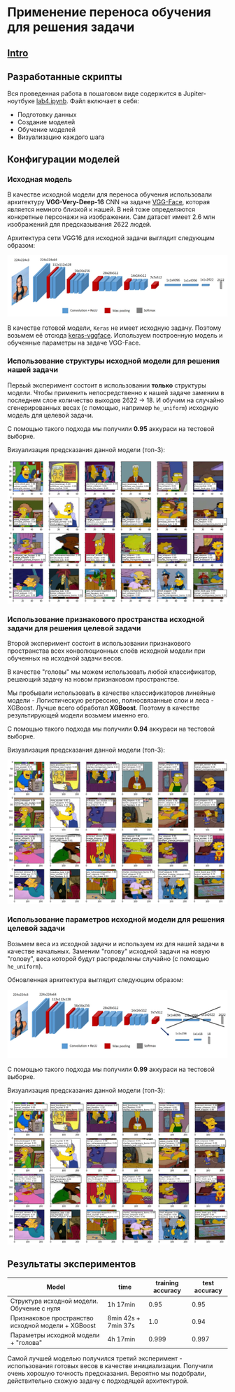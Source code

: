 # Применение переноса обучения для решения задачи

## [Intro](../README.md)

## Разработанные скрипты

Вся проведенная работа в пошаговом виде содержится в Jupiter-ноутбуке [lab4.ipynb](./lab4.ipynb).
Файл включает в себя:
* Подготовку данных
* Создание моделей
* Обучение моделей
* Визуализацию каждого шага

## Конфигурации моделей

### Исходная модель

В качестве исходной модели для переноса обучения использовали архитектуру **VGG-Very-Deep-16** CNN на задаче [VGG-Face](https://www.robots.ox.ac.uk/~vgg/data/vgg_face/), которая является немного близкой к нашей. В ней тоже определяются конкретные персонажи на изображении. Сам датасет имеет 2.6 млн изображений для предсказывания 2622 людей.

Архитектура сети VGG16 для исходной задачи выглядит следующим образом:

![source model](./images/vgg-face-architecture.jpg)

В качестве готовой модели, `Keras` не имеет исходную задачу. Поэтому возьмем её отсюда [keras-vggface](https://github.com/Tony607/keras_vggface). Используем построенную модель и обученные параметры на задаче VGG-Face.

### Использование структуры исходной модели для решения нашей задачи

Первый эксперимент состоит в использовании **только** структуры модели. Чтобы применить непосредственно к нашей задаче заменим в последнем слое количество выходов 2622 -> 18. И обучим на случайно сгенерированных весах (с помощью, например `he_uniform`) исходную модель для целевой задачи.

С помощью такого подхода мы получили **0.95** аккураси на тестовой выборке.

Визуализация предсказания данной модели (топ-3):

![xgboost](./images/vgg+init.png)

### Использование признакового пространства исходной задачи для решения целевой задачи

Второй эксперимент состоит в использовании признакового пространства всех конволюционных слоёв исходной модели при обученных на исходной задачи весов.

В качестве "головы" мы можем использовать любой классификатор, решающий задачу на новом признаковом пространстве.

Мы пробывали использовать в качестве классификаторов линейные модели - Логистическую регрессию, полносвязанные слои и леса - XGBoost. Лучше всего обработал **XGBoost**. Поэтому в качестве результирующей модели возьмем именно его.

С помощью такого подхода мы получили **0.94** аккураси на тестовой выборке.

Визуализация предсказания данной модели (топ-3):

![xgboost](./images/vgg+xgboost.png)

### Использование параметров исходной модели для решения целевой задачи

Возьмем веса из исходной задачи и используем их для нашей задачи в качестве начальных. Заменим "голову" исходной задачи на новую "голову", веса которой будут распределены случайно (с помощью `he_uniform`).

Обновленная архитектура выглядит следующим образом:

![head](./images/vgg-arh-2.PNG)

С помощью такого подхода мы получили **0.99** аккураси на тестовой выборке.

Визуализация предсказания данной модели (топ-3):

![head](./images/vgg+head.png)

## Результаты экспериментов

| Model  | time | training accuracy |  test accuracy |
|--------|------|-------------------|----------------|
|Структура исходной модели. Обучение с нуля         | 1h 17min             | 0.95     | 0.95       |
|Признаковое пространство исходной модели + XGBoost | 8min 42s + 7min 37s  | 1.0      | 0.94       |
|Параметры исходной модели + "голова"               | 4h 17min             | 0.999    | 0.997      |

Самой лучшей моделью получился третий эксперимент - использования готовых весов в качестве инициализации. Получили очень хорошую точность предсказания. Вероятно мы подобрали, действительно схожую задачу с подходящей архитектурой.
